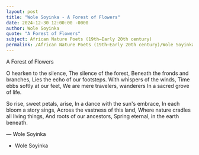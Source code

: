 ```yaml
---
layout: post
title: "Wole Soyinka - A Forest of Flowers"
date: 2024-12-30 12:00:00 -0000
author: Wole Soyinka
quote: "A Forest of Flowers"
subject: African Nature Poets (19th–Early 20th century)
permalink: /African Nature Poets (19th–Early 20th century)/Wole Soyinka/Wole Soyinka - A Forest of Flowers
---
```


A Forest of Flowers

O hearken to the silence,
The silence of the forest,
Beneath the fronds and branches,
Lies the echo of our footsteps.
With whispers of the winds,
Time ebbs softly at our feet,
We are mere travelers, wanderers
In a sacred grove of life.

So rise, sweet petals, arise,
In a dance with the sun's embrace,
In each bloom a story sings,
Across the vastness of this land,
Where nature cradles all living things,
And roots of our ancestors,
Spring eternal, in the earth beneath.

— Wole Soyinka

- Wole Soyinka
